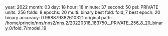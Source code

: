 year:          	2022
month:         	03
day:           	18
hour:          	18
minute:        	37
second:        	50
psl:           	PRIVATE
units:         	256
folds:         	8
epochs:        	20
multi:         	binary
best fold:     	fold_7
best epoch:    	20
binary accuracy:	0.988879382610321
original path: 	/home/princio/nns/nns2/nns.2/20220318_183750__PRIVATE_256_8_20_binary_0/fold_7/model_19

